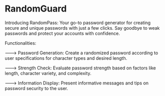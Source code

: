 # RandomGuard
Introducing RandomPass: Your go-to password generator for creating secure and unique passwords with just a few clicks. Say goodbye to weak passwords and protect your accounts with confidence.

Functionalities: 


---> Password Generation: Create a randomized password according to user specifications for character types and desired length.

---> Strength Check: Evaluate password strength based on factors like length, character variety, and complexity.

---> Information Display: Present informative messages and tips on password security to the user.
